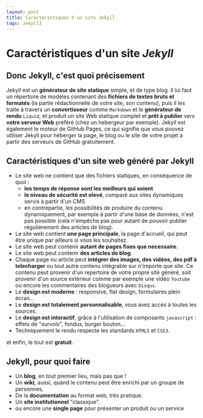 ```yaml
---
layout: post
title: Caractéristiques d'un site Jekyll
tags: Jekyll3
---
```

# Caractéristiques d'un site _Jekyll_

## Donc Jekyll, c'est quoi précisement

Jekyll est un **générateur de site statique** simple, et de type blog. Il lui faut un répertoire de modèles contenant des **fichiers de textes bruts et formatés** (la partie rédactionnelle de votre site, son contenu), puis il les traite à travers un **convertisseur** comme `Markdown` et le **générateur de rendu** `Liquid`, et produit un site Web statique complet et **prêt à publier** vers **votre serveur Web** préféré (chez un hebergeur par exemple). Jekyll est également le moteur de GitHub Pages, ce qui signifie que vous pouvez utiliser Jekyll pour héberger la page, le blog ou le site de votre projet à partir des serveurs de GitHub gratuitement.

## Caractéristiques d'un site web généré par Jekyll

* Le site web ne contient que des fichiers statiques, en conséquence de quoi :
  * **les temps de réponse sont les meilleurs qui soient**
  * **le niveau de sécurité est elevé**, comparé aux sites dynamiques servis à partir d'un CMS
  * en contrepartie, les possibilités de produire du contenu dynamiquement, par exemple à partir d'une base de données, n'est pas possible (cela n'empêche pas pour autant de pouvoir publier régulièrement des articles de blog).
* Le site web contient **une page principale**, la page d'accueil, qui peut être unique par ailleurs si vous les souhaitez.
* Le site web peut contenir **autant de pages fixes que necessaire**.
* Le site web peut contenir **des articles de blog**.
* Chaque page ou article peut **intégrer des images, des vidéos, des pdf à telecharger** ou tout autre contenu intégrable sur n'importe que site. Ce contenu peut provenir d'un repertoire de votre propre sité généré, soit provenir d'un source extérieur comme par exemple une vidéo `Youtube` ou encore les commentaires des blogueurs avec `Disqus`.
* Le **design est moderne** : responsive, flat design, formulaires plein écran...
* Le **design est totalement personnalisable**, vous avez accès à toutes les sources.
* Le **design est interactif**, grâce à l'utilisation de composants `javascript` : effets de "survols", fondus, burger bouton...
* Techniquement le rendu respecte les standards `HTML5` et `CSS3`.

et enfin, le tout est **gratuit**.

## Jekyll, pour quoi faire

* Un **blog**, en tout premier lieu, mais pas que !
* Un **wiki**, aussi, quand le contenu peut être enrichi par un groupe de personnes,
* De la **documentation** au format web, très pratique.
* Un **site institutionnel** "classique".
* ou encore une **single page** pour présenter un produit ou un service
